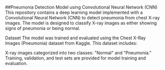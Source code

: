 ##Pneumonia Detection Model using Convolutional Neural Network (CNN)
This repository contains a deep learning model implemented with a Convolutional Neural Network (CNN) to detect pneumonia from chest X-ray images. The model is designed to classify X-ray images as either showing signs of pneumonia or being normal.

Dataset
The model was trained and evaluated using the Chest X-Ray Images (Pneumonia) dataset from Kaggle. This dataset includes:

X-ray images categorized into two classes: "Normal" and "Pneumonia."
Training, validation, and test sets are provided for model training and evaluation.

